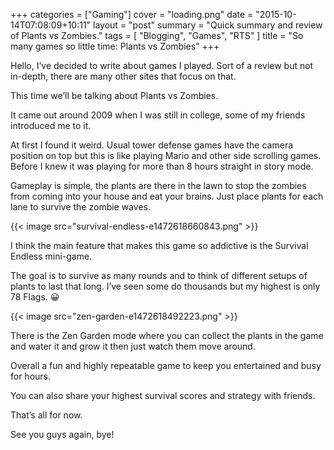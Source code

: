 +++
categories = ["Gaming"]
cover = "loading.png"
date = "2015-10-14T07:08:09+10:11"
layout = "post"
summary = "Quick summary and review of Plants vs Zombies."
tags = [
  "Blogging",
  "Games",
  "RTS"
]
title = "So many games so little time: Plants vs Zombies"
+++

Hello, I’ve decided to write about games I played. Sort of a review but not in-depth, there are many other sites that focus on that.

This time we’ll be talking about Plants vs Zombies.

It came out around 2009 when I was still in college, some of my friends introduced me to it.

At first I found it weird. Usual tower defense games have the camera position on top but this is like playing Mario and other side scrolling games. Before I knew it was playing for more than 8 hours straight in story mode.

Gameplay is simple, the plants are there in the lawn to stop the zombies from coming into your house and eat your brains. Just place plants for each lane to survive the zombie waves.

{{< image src="survival-endless-e1472618660843.png" >}}

I think the main feature that makes this game so addictive is the Survival Endless mini-game.

The goal is to survive as many rounds and to think of different setups of plants to last that long. I’ve seen some do thousands but my highest is only 78 Flags. 😀

{{< image src="zen-garden-e1472618492223.png" >}}

There is the Zen Garden mode where you can collect the plants in the game and water it and grow it then just watch them move around.

Overall a fun and highly repeatable game to keep you entertained and busy for hours.

You can also share your highest survival scores and strategy with friends.

That’s all for now.

See you guys again, bye!
